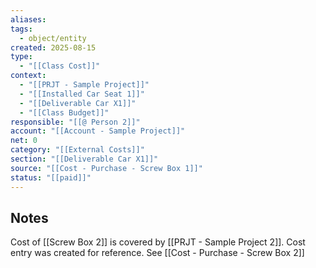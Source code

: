 ```yaml
---
aliases:
tags:
  - object/entity
created: 2025-08-15
type:
  - "[[Class Cost]]"
context:
  - "[[PRJT - Sample Project]]"
  - "[[Installed Car Seat 1]]"
  - "[[Deliverable Car X1]]"
  - "[[Class Budget]]"
responsible: "[[@ Person 2]]"
account: "[[Account - Sample Project]]"
net: 0
category: "[[External Costs]]"
section: "[[Deliverable Car X1]]"
source: "[[Cost - Purchase - Screw Box 1]]"
status: "[[paid]]"
---
```


## Notes
Cost of [[Screw Box 2]] is covered by [[PRJT - Sample Project 2]]. 
Cost entry was created for reference.
See [[Cost - Purchase - Screw Box 2]]